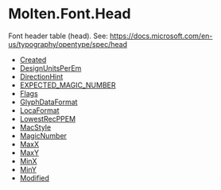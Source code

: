 ﻿  
# Molten.Font.Head
Font header table (head).<para />
            See: https://docs.microsoft.com/en-us/typography/opentype/spec/head 
  
*  [Created](docs/Molten.Font/Molten/Font/Head/Created.md)  
*  [DesignUnitsPerEm](docs/Molten.Font/Molten/Font/Head/DesignUnitsPerEm.md)  
*  [DirectionHint](docs/Molten.Font/Molten/Font/Head/DirectionHint.md)  
*  [EXPECTED_MAGIC_NUMBER](docs/Molten.Font/Molten/Font/Head/EXPECTED_MAGIC_NUMBER.md)  
*  [Flags](docs/Molten.Font/Molten/Font/Head/Flags.md)  
*  [GlyphDataFormat](docs/Molten.Font/Molten/Font/Head/GlyphDataFormat.md)  
*  [LocaFormat](docs/Molten.Font/Molten/Font/Head/LocaFormat.md)  
*  [LowestRecPPEM](docs/Molten.Font/Molten/Font/Head/LowestRecPPEM.md)  
*  [MacStyle](docs/Molten.Font/Molten/Font/Head/MacStyle.md)  
*  [MagicNumber](docs/Molten.Font/Molten/Font/Head/MagicNumber.md)  
*  [MaxX](docs/Molten.Font/Molten/Font/Head/MaxX.md)  
*  [MaxY](docs/Molten.Font/Molten/Font/Head/MaxY.md)  
*  [MinX](docs/Molten.Font/Molten/Font/Head/MinX.md)  
*  [MinY](docs/Molten.Font/Molten/Font/Head/MinY.md)  
*  [Modified](docs/Molten.Font/Molten/Font/Head/Modified.md)